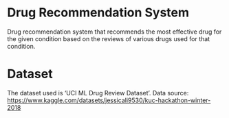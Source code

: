 # Drug Recommendation System
Drug recommendation system that recommends the most effective drug for the given condition based on the reviews of various
drugs used for that condition.

# Dataset
The dataset used is ‘UCI ML Drug Review Dataset’.
Data source: https://www.kaggle.com/datasets/jessicali9530/kuc-hackathon-winter-2018

